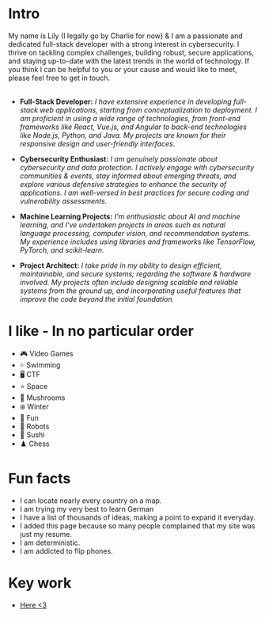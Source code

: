 
# Intro

My name is Lily (I legally go by Charlie for now) & I am a passionate and dedicated full-stack developer with a strong interest in cybersecurity. I thrive on tackling complex challenges, building robust, secure applications, and staying up-to-date with the latest trends in the world of technology. If you think I can be helpful to you or your cause and would like to meet, please feel free to get in touch.<br><br>

 - <b>Full-Stack Developer:</b><i> I have extensive experience in developing full-stack web applications, starting from conceptualization to deployment. I am proficient in using a wide range of technologies, from front-end frameworks like React, Vue.js, and Angular to back-end technologies like Node.js, Python, and Java. My projects are known for their responsive design and user-friendly interfaces.</i><br>

 - <b>Cybersecurity Enthusiast:</b><i> I am genuinely passionate about cybersecurity and data protection. I actively engage with cybersecurity communities & events, stay informed about emerging threats, and explore various defensive strategies to enhance the security of applications. I am well-versed in best practices for secure coding and vulnerability assessments.</i><br>

 - <b>Machine Learning Projects:</b><i> I'm enthusiastic about AI and machine learning, and I've undertaken projects in areas such as natural language processing, computer vision, and recommendation systems. My experience includes using libraries and frameworks like TensorFlow, PyTorch, and scikit-learn.</i><br>

 - <b>Project Architect:</b><i> I take pride in my ability to design efficient, maintainable, and secure systems; regarding the software & hardware involved. My projects often include designing scalable and reliable systems from the ground up, and incorporating useful features that improve the code beyond the initial foundation.</i><br>

# I like - In no particular order

- 🎮 Video Games
- 💦 Swimming
- 🖥 CTF
- ⭐️ Space
- 🍄 Mushrooms
- ❄️ Winter
- 🥂 Fun
- 👾 Robots
- 🍣 Sushi
- ♟️ Chess

# Fun facts

- I can locate nearly every country on a map.
- I am trying my very best to learn German
- I have a list of thousands of ideas, making a point to expand it everyday.
- I added this page because so many people complained that my site was just my resume.
- I am deterministic.
- I am addicted to flip phones.

# Key work

- [Here <3](https://github.com/Original-Lily)
